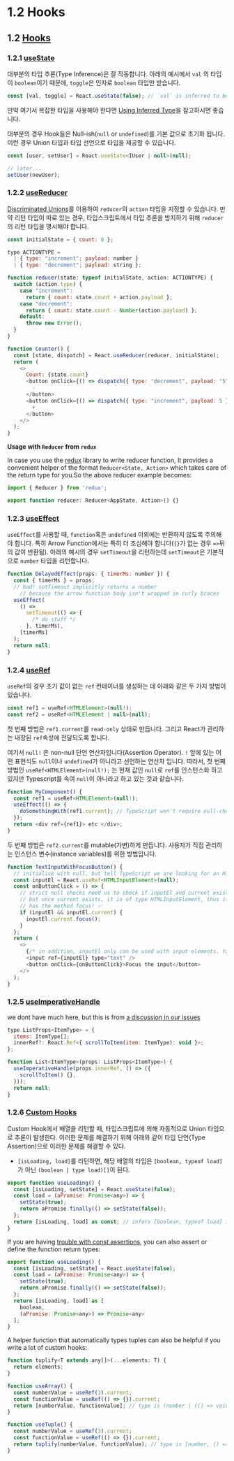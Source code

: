 # 1.2 Hooks

## 1.2 [Hooks](https://react-typescript-cheatsheet.netlify.app/docs/basic/getting-started/hooks)

### 1.2.1 [useState](https://react-typescript-cheatsheet.netlify.app/docs/basic/getting-started/hooks#usestate)

대부분의 타입 추론\(Type Inference\)은 잘 작동합니다. 아래의 예시에서 `val` 의 타입이 `boolean`이기 때문에, `toggle`은 인자로 `boolean` 타입만 받습니다.

```jsx
const [val, toggle] = React.useState(false); // `val` is inferred to be a boolean, `toggle` only takes booleans
```

만약 여기서 복잡한 타입을 사용해야 한다면 [Using Inferred Type](https://react-typescript-cheatsheet.netlify.app/docs/basic/troubleshooting/types/#using-inferred-types)을 참고하시면 좋습니다.

대부분의 경우 Hook들은 Null-ish\(`null` or `undefined`\)를 기본 값으로 초기화 됩니다. 이런 경우 Union 타입과 타입 선언으로 타입을 제공할 수 있습니다.

```jsx
const [user, setUser] = React.useState<IUser | null>(null);

// later...
setUser(newUser);
```

### 1.2.2 [useReducer](https://react-typescript-cheatsheet.netlify.app/docs/basic/getting-started/hooks#usereducer)

[Discriminated Unions](https://www.typescriptlang.org/docs/handbook/unions-and-intersections.html#discriminating-unions)를 이용하여 `reducer`의 `action` 타입을 지정할 수 있습니다. 만약 리턴 타입이 따로 있는 경우, 타입스크립트에서 타입 추론을 방지하기 위해 `reducer`의 리턴 타입을 명시해야 합니다.

```javascript
const initialState = { count: 0 };

type ACTIONTYPE =
  | { type: "increment"; payload: number }
  | { type: "decrement"; payload: string };

function reducer(state: typeof initialState, action: ACTIONTYPE) {
  switch (action.type) {
    case "increment":
      return { count: state.count + action.payload };
    case "decrement":
      return { count: state.count - Number(action.payload) };
    default:
      throw new Error();
  }
}

function Counter() {
  const [state, dispatch] = React.useReducer(reducer, initialState);
  return (
    <>
      Count: {state.count}
      <button onClick={() => dispatch({ type: "decrement", payload: "5" })}>
        -
      </button>
      <button onClick={() => dispatch({ type: "increment", payload: 5 })}>
        +
      </button>
    </>
  );
}
```

**Usage with `Reducer` from `redux`**

In case you use the [redux](https://github.com/reduxjs/redux) library to write reducer function, It provides a convenient helper of the format `Reducer<State, Action>` which takes care of the return type for you.So the above reducer example becomes:

```javascript
import { Reducer } from 'redux';

export function reducer: Reducer<AppState, Action>() {}
```

### 1.2.3 [useEffect](https://react-typescript-cheatsheet.netlify.app/docs/basic/getting-started/hooks#useeffect)

`useEffect`를 사용할 때, `function`혹은 `undefined` 이외에는 반환하지 않도록 주의해야 합니다. 특히 Arrow Function에서는 특히 더 조심해야 합니다\(`{}`가 없는 경우 `=>`뒤의 값이 반환됨\). 아래의 예시의 경우 `setTimeout`을 리턴하는데 `setTimeout`은 기본적으로 `number` 타입을 리턴합니다.

```javascript
function DelayedEffect(props: { timerMs: number }) {
  const { timerMs } = props;
  // bad! setTimeout implicitly returns a number 
    // because the arrow function body isn't wrapped in curly braces
  useEffect(
    () =>
      setTimeout(() => {
        /* do stuff */
      }, timerMs),
    [timerMs]
  );
  return null;
}
```

### 1.2.4 [useRef](https://react-typescript-cheatsheet.netlify.app/docs/basic/getting-started/hooks#useref)

`useRef`의 경우 초기 값이 없는 `ref` 컨테이너를 생성하는 데 아래와 같은 두 가지 방법이 있습니다.

```javascript
const ref1 = useRef<HTMLElement>(null!);
const ref2 = useRef<HTMLElement | null>(null);
```

첫 번째 방법은 `ref1.current`를 `read-only` 상태로 만듭니다. 그리고 React가 관리하는 내장된 `ref`속성에 전달되도록 합니다.

여기서 `null!` 은 non-null 단언 연산자입니다\(Assertion Operator\). `!` 앞에 있는 어떤 표현식도 `null`이나 `undefined`가 아니라고 선언하는 연산자 입니다. 따라서, 첫 번째 방법인 `useRef<HTMLElement>(null!);` 는 현재 값인 `null`로 `ref`를 인스턴스화 하고 있지만 Typescript를 속여 `null`이 아니라고 하고 있는 것과 같습니다.

```javascript
function MyComponent() {
  const ref1 = useRef<HTMLElement>(null!);
  useEffect(() => {
    doSomethingWith(ref1.current); // TypeScript won't require null-check e.g. ref1 && ref1.current
  });
  return <div ref={ref1}> etc </div>;
}
```

두 번째 방법은 `ref2.current`를 mutable\(가변\)하게 만듭니다. 사용자가 직접 관리하는 인스턴스 변수\(instance variables\)를 위한 방법입니다.

```javascript
function TextInputWithFocusButton() {
  // initialise with null, but tell TypeScript we are looking for an HTMLInputElement
  const inputEl = React.useRef<HTMLInputElement>(null);
  const onButtonClick = () => {
    // strict null checks need us to check if inputEl and current exist.
    // but once current exists, it is of type HTMLInputElement, thus it
    // has the method focus! ✅
    if (inputEl && inputEl.current) {
      inputEl.current.focus();
    }
  };
  return (
    <>
      {/* in addition, inputEl only can be used with input elements. Yay! */}
      <input ref={inputEl} type="text" />
      <button onClick={onButtonClick}>Focus the input</button>
    </>
  );
}
```

### 1.2.5 [useImperativeHandle](https://react-typescript-cheatsheet.netlify.app/docs/basic/getting-started/hooks#useimperativehandle)

we dont have much here, but this is from [a discussion in our issues](https://github.com/typescript-cheatsheets/react/issues/106)

```javascript
type ListProps<ItemType> = {
  items: ItemType[];
  innerRef?: React.Ref<{ scrollToItem(item: ItemType): void }>;
};

function List<ItemType>(props: ListProps<ItemType>) {
  useImperativeHandle(props.innerRef, () => ({
    scrollToItem() {},
  }));
  return null;
}
```

### 1.2.6 [Custom Hooks](https://react-typescript-cheatsheet.netlify.app/docs/basic/getting-started/hooks#custom-hooks)

Custom Hook에서 배열을 리턴할 때, 타입스크립트에 의해 자동적으로 Union 타입으로 추론이 발생한다. 이러한 문제를 해결하기 위해 아래와 같이 타입 단언\(Type Assertion\)으로 이러한 문제를 해결할 수 있다.

* `[isLoading, load]`를 리턴하면, 해당 배열의 타입은 `[boolean, typeof load]`가 아닌 `(boolean | type load)[]`이 된다.

```javascript
export function useLoading() {
  const [isLoading, setState] = React.useState(false);
  const load = (aPromise: Promise<any>) => {
    setState(true);
    return aPromise.finally(() => setState(false));
  };
  return [isLoading, load] as const; // infers [boolean, typeof load] instead of (boolean | typeof load)[]
}
```

If you are having [trouble with const assertions](https://github.com/babel/babel/issues/9800), you can also assert or define the function return types:

```javascript
export function useLoading() {
  const [isLoading, setState] = React.useState(false);
  const load = (aPromise: Promise<any>) => {
    setState(true);
    return aPromise.finally(() => setState(false));
  };
  return [isLoading, load] as [
    boolean,
    (aPromise: Promise<any>) => Promise<any>
  ];
}
```

A helper function that automatically types tuples can also be helpful if you write a lot of custom hooks:

```javascript
function tuplify<T extends any[]>(...elements: T) {
  return elements;
}

function useArray() {
  const numberValue = useRef(3).current;
  const functionValue = useRef(() => {}).current;
  return [numberValue, functionValue]; // type is (number | (() => void))[]
}

function useTuple() {
  const numberValue = useRef(3).current;
  const functionValue = useRef(() => {}).current;
  return tuplify(numberValue, functionValue); // type is [number, () => void]
}
```

